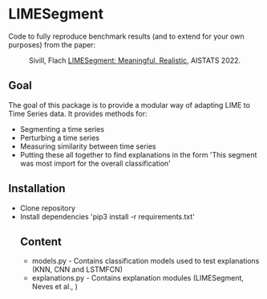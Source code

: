 # LIMESegment
Code to fully reproduce benchmark results (and to extend for your own purposes) from the paper:
<p align="center">Sivill, Flach <a href="">LIMESegment: Meaningful, Realistic</a>, AISTATS 2022.</p>

## Goal
The goal of this package is to provide a modular way of adapting LIME to Time Series data. It provides methods for:
<ul>
  <li> Segmenting a time series </li>
  <li> Perturbing a time series </li>
  <li> Measuring similarity between time series </li>
  <li> Putting these all together to find explanations in the form 'This segment was most import for the overall classification'
  </ul>

## Installation

<ul> 
  <li> Clone repository </li>
  <li> Install dependencies 'pip3 install -r requirements.txt' </li>

## Content
<ul>
  <li> models.py - Contains classification models used to test explanations (KNN, CNN and LSTMFCN) </li>
  <li> explanations.py - Contains explanation modules (LIMESegment, Neves et al., )

